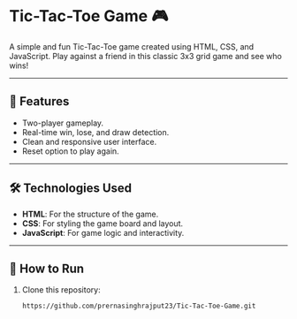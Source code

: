 # Tic-Tac-Toe Game 🎮

A simple and fun Tic-Tac-Toe game created using HTML, CSS, and JavaScript. Play against a friend in this classic 3x3 grid game and see who wins!

---

## 🎯 Features
- Two-player gameplay.
- Real-time win, lose, and draw detection.
- Clean and responsive user interface.
- Reset option to play again.

---

## 🛠️ Technologies Used
- **HTML**: For the structure of the game.
- **CSS**: For styling the game board and layout.
- **JavaScript**: For game logic and interactivity.

---

## 🚀 How to Run
1. Clone this repository:
   ```bash
   https://github.com/prernasinghrajput23/Tic-Tac-Toe-Game.git
